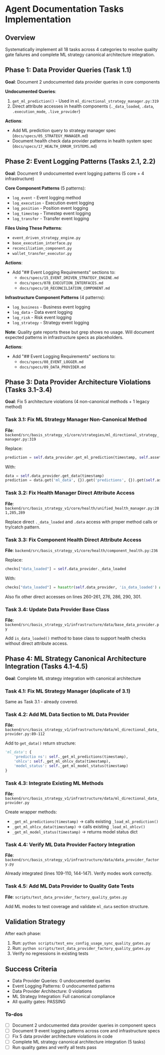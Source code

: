 <!-- ea2c216f-9668-432c-a85c-efe0b6220630 4522606f-356f-4bb7-88f4-58c7a917abf1 -->
# Agent Documentation Tasks Implementation

## Overview

Systematically implement all 18 tasks across 4 categories to resolve quality gate failures and complete ML strategy canonical architecture integration.

## Phase 1: Data Provider Queries (Task 1.1)

**Goal**: Document 2 undocumented data provider queries in core components

**Undocumented Queries**:

1. `get_ml_prediction()` - Used in `ml_directional_strategy_manager.py:319`
2. Direct attribute accesses in health components (`._data_loaded`, `.data`, `.execution_mode`, `.live_provider`)

**Actions**:

- Add ML prediction query to strategy manager spec (`docs/specs/05_STRATEGY_MANAGER.md`)
- Document health check data provider patterns in health system spec (`docs/specs/17_HEALTH_ERROR_SYSTEMS.md`)

## Phase 2: Event Logging Patterns (Tasks 2.1, 2.2)

**Goal**: Document 9 undocumented event logging patterns (5 core + 4 infrastructure)

**Core Component Patterns** (5 patterns):

- `log_event` - Event logging method
- `log_execution` - Execution event logging  
- `log_position` - Position event logging
- `log_timestep` - Timestep event logging
- `log_transfer` - Transfer event logging

**Files Using These Patterns**:

- `event_driven_strategy_engine.py`
- `base_execution_interface.py`
- `reconciliation_component.py`
- `wallet_transfer_executor.py`

**Actions**:

- Add "## Event Logging Requirements" sections to:
  - `docs/specs/15_EVENT_DRIVEN_STRATEGY_ENGINE.md`
  - `docs/specs/07B_EXECUTION_INTERFACES.md`
  - `docs/specs/10_RECONCILIATION_COMPONENT.md`

**Infrastructure Component Patterns** (4 patterns):

- `log_business` - Business event logging
- `log_data` - Data event logging
- `log_risk` - Risk event logging
- `log_strategy` - Strategy event logging

**Note**: Quality gate reports these but grep shows no usage. Will document expected patterns in infrastructure specs as placeholders.

**Actions**:

- Add "## Event Logging Requirements" sections to:
  - `docs/specs/08_EVENT_LOGGER.md`
  - `docs/specs/09_DATA_PROVIDER.md`

## Phase 3: Data Provider Architecture Violations (Tasks 3.1-3.4)

**Goal**: Fix 5 architecture violations (4 non-canonical methods + 1 legacy method)

### Task 3.1: Fix ML Strategy Manager Non-Canonical Method

**File**: `backend/src/basis_strategy_v1/core/strategies/ml_directional_strategy_manager.py:319`

Replace:

```python
prediction = self.data_provider.get_ml_prediction(timestamp, self.asset)
```

With:

```python
data = self.data_provider.get_data(timestamp)
prediction = data.get('ml_data', {}).get('predictions', {}).get(self.asset)
```

### Task 3.2: Fix Health Manager Direct Attribute Access

**File**: `backend/src/basis_strategy_v1/core/health/unified_health_manager.py:281,285,289`

Replace direct `._data_loaded` and `.data` access with proper method calls or try/catch pattern.

### Task 3.3: Fix Component Health Direct Attribute Access

**File**: `backend/src/basis_strategy_v1/core/health/component_health.py:236`

Replace:

```python
checks["data_loaded"] = self.data_provider._data_loaded
```

With:

```python
checks["data_loaded"] = hasattr(self.data_provider, 'is_data_loaded') and self.data_provider.is_data_loaded()
```

Also fix other direct accesses on lines 260-261, 276, 286, 290, 301.

### Task 3.4: Update Data Provider Base Class

**File**: `backend/src/basis_strategy_v1/infrastructure/data/base_data_provider.py`

Add `is_data_loaded()` method to base class to support health checks without direct attribute access.

## Phase 4: ML Strategy Canonical Architecture Integration (Tasks 4.1-4.5)

**Goal**: Complete ML strategy integration with canonical architecture

### Task 4.1: Fix ML Strategy Manager (duplicate of 3.1)

Same as Task 3.1 - already covered.

### Task 4.2: Add ML Data Section to ML Data Provider

**File**: `backend/src/basis_strategy_v1/infrastructure/data/ml_directional_data_provider.py:89-112`

Add to `get_data()` return structure:

```python
'ml_data': {
    'predictio ns': self._get_ml_predictions(timestamp),
    'ohlcv': self._get_ml_ohlcv_data(timestamp),
    'model_status': self._get_ml_model_status(timestamp)
}
```

### Task 4.3: Integrate Existing ML Methods

**File**: `backend/src/basis_strategy_v1/infrastructure/data/ml_directional_data_provider.py`

Create wrapper methods:

- `_get_ml_predictions(timestamp)` → calls existing `_load_ml_prediction()`
- `_get_ml_ohlcv_data(timestamp)` → calls existing `_load_ml_ohlcv()`
- `_get_ml_model_status(timestamp)` → returns model status dict

### Task 4.4: Verify ML Data Provider Factory Integration

**File**: `backend/src/basis_strategy_v1/infrastructure/data/data_provider_factory.py`

Already integrated (lines 109-110, 144-147). Verify modes work correctly.

### Task 4.5: Add ML Data Provider to Quality Gate Tests

**File**: `scripts/test_data_provider_factory_quality_gates.py`

Add ML modes to test coverage and validate `ml_data` section structure.

## Validation Strategy

After each phase:

1. Run: `python scripts/test_env_config_usage_sync_quality_gates.py`
2. Run: `python scripts/test_data_provider_factory_quality_gates.py`
3. Verify no regressions in existing tests

## Success Criteria

- Data Provider Queries: 0 undocumented queries
- Event Logging Patterns: 0 undocumented patterns
- Data Provider Architecture: 0 violations
- ML Strategy Integration: Full canonical compliance
- All quality gates: PASSING

### To-dos

- [ ] Document 2 undocumented data provider queries in component specs
- [ ] Document 9 event logging patterns across core and infrastructure specs
- [ ] Fix 5 data provider architecture violations in code
- [ ] Complete ML strategy canonical architecture integration (5 tasks)
- [ ] Run quality gates and verify all tests pass